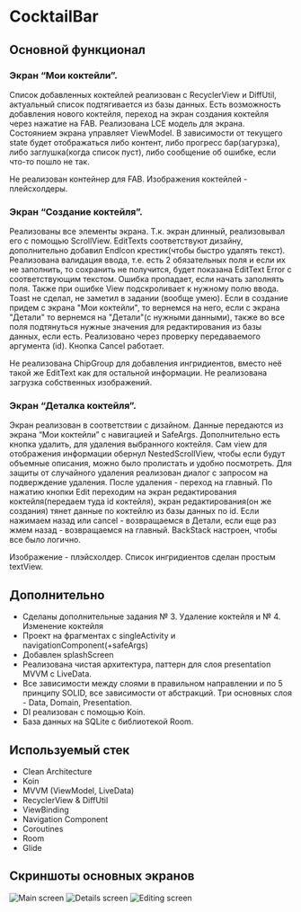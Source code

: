 # CocktailBar

## Основной функционал
### Экран “Мои коктейли”. 
  Список добавленных коктейлей реализован с RecyclerView и DiffUtil, актуальный список подтягивается из базы данных.
  Есть возможность добавления нового коктейля, переход на экран создания коктейля через нажатие на FAB.
  Реализована LCE модель для экрана. Состоянием экрана управляет ViewModel. В зависимости от текущего state будет отображаться либо контент, либо прогресс бар(загурзка), либо
  заглушка(когда список пуст), либо сообщение об ошибке, если что-то пошло не так.

  Не реализован контейнер для FAB. Изображения коктейлей - плейсхолдеры.

### Экран “Создание коктейля”. 
  Реализованы все элементы экрана.
  Т.к. экран длинный, реализовывал его с помощью ScrollView.
  EditTexts соответствуют дизайну, дополнительно добавил EndIcon крестик(чтобы быстро удалять текст).
  Реализована валидация ввода, т.е. есть 2 обязательных поля и если их не заполнить, то сохранить не получится, будет показана EditText Error с соответствующим текстом.
  Ошибка пропадает, если начать заполнять поля. Также при ошибке View подскроливает к нужному полю ввода. Toast не сделал, не заметил в задании (вообще умею).
  Если в создание придем с экрана "Мои коктейли", то вернемся на него, если с экрана "Детали" то вернемся на "Детали"(с нужными данными), также во все поля подтянуться нужные значения для редактирования из    базы данных, если есть.
  Реализовано через проверку передаваемого аргумента (id).
  Кнопка Cancel работает.

  Не реализована ChipGroup для добавления ингридиентов, вместо неё такой же EditText как для остальной информации. Не реализована загрузка собственных изображений.
  
### Экран “Деталка коктейля”. 
  Экран реализован в соответствии с дизайном. Данные передаются из экрана “Мои коктейли” с навигацией и SafeArgs.
  Дополнительно есть кнопка удалить, для удаления выбранного коктейля.
  Сам view для отображения информации обернул NestedScrollView, чтобы если будут объемные описания, можно было пролистать и удобно посмотреть.
  Для защиты от случайного удаления реализован диалог с запросом на подверждение удаления. После удаления - переход на главный.
  По нажатию кнопки Edit переходим на экран редактирования коктейля(передаем туда id коктейля), экран редактирования(он же создания) тянет данные по коктейлю из базы данных по id.
  Если нажимаем назад или cancel  - возвращаемся в Детали, если еще раз жмем назад - возвращаемся на главный. BackStack настроен, чтобы все было логично.
  
  Изображение - плэйсхолдер. Список ингридиентов сделан простым textView.

  
## Дополнительно
+ Сделаны дополнительные задания № 3. Удаление коктейля и № 4. Изменение коктейля
+ Проект на фрагментах с singleActivity и navigationComponent(+safeArgs)
+ Добавлен splashScreen
+ Реализована чистая архитектура, паттерн для слоя presentation MVVM c LiveData.
+ Все зависимости между слоями в правильном направлении и по 5 принципу SOLID, все зависимости от абстракций. Три основных слоя - Data, Domain, Presentation. 
+ DI реализован с помощью Koin.
+ База данных на SQLite с библиотекой Room.

  
## Используемый стек

+ Clean Architecture
+ Koin
+ MVVM (ViewModel, LiveData)  
+ RecyclerView & DiffUtil  
+ ViewBinding  
+ Navigation Component  
+ Coroutines
+ Room
+ Glide


## Скриншоты основных экранов

![Main screen](https://github.com/alexxk2/CarsFans/blob/dev/app/src/main/res/drawable/main_screen.gif)
![Details screen](https://github.com/alexxk2/CarsFans/blob/dev/app/src/main/res/drawable/detail_screen.gif)
![Editing screen](https://github.com/alexxk2/CarsFans/blob/dev/app/src/main/res/drawable/edit_screen.gif)
